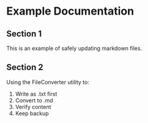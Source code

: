 # Example Documentation

## Section 1
This is an example of safely updating markdown files.

## Section 2
Using the FileConverter utility to:
1. Write as .txt first
2. Convert to .md
3. Verify content
4. Keep backup